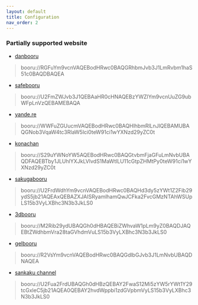 ```yaml
---
layout: default
title: Configuration
nav_order: 2
---
```


### Partially supported website

* [danbooru](booru://RGFuYm9vcnVAQEBodHRwc0BAQGRhbmJvb3J1LmRvbm1haS51c0BAQDBAQEA)
> booru://RGFuYm9vcnVAQEBodHRwc0BAQGRhbmJvb3J1LmRvbm1haS51c0BAQDBAQEA

* [safebooru](booru://U2FmZWJvb3J1QEBAaHR0cHNAQEBzYWZlYm9vcnUuZG9ubWFpLnVzQEBAMEBAQA)
> booru://U2FmZWJvb3J1QEBAaHR0cHNAQEBzYWZlYm9vcnUuZG9ubWFpLnVzQEBAMEBAQA

* [yande.re](booru://WWFuZGUucmVAQEBodHRwc0BAQHlhbmRlLnJlQEBAMUBAQGNob3VqaW4tc3RlaW5lci0teW91ci1wYXNzd29yZC0t)
> booru://WWFuZGUucmVAQEBodHRwc0BAQHlhbmRlLnJlQEBAMUBAQGNob3VqaW4tc3RlaW5lci0teW91ci1wYXNzd29yZC0t

* [konachan](booru://S29uYWNoYW5AQEBodHRwc0BAQGtvbmFjaGFuLmNvbUBAQDFAQEBTby1JLUhlYXJkLVlvdS1MaWtlLU11cGtpZHMtPy0teW91ci1wYXNzd29yZC0t)
> booru://S29uYWNoYW5AQEBodHRwc0BAQGtvbmFjaGFuLmNvbUBAQDFAQEBTby1JLUhlYXJkLVlvdS1MaWtlLU11cGtpZHMtPy0teW91ci1wYXNzd29yZC0t

* [sakugabooru](booru://U2FrdWdhYm9vcnVAQEBodHRwc0BAQHd3dy5zYWt1Z2Fib29ydS5jb21AQEAxQEBAZXJAISRyamlhamQwJCFka2FvcGMzNTAhWSUpLS15b3VyLXBhc3N3b3JkLS0)
> booru://U2FrdWdhYm9vcnVAQEBodHRwc0BAQHd3dy5zYWt1Z2Fib29ydS5jb21AQEAxQEBAZXJAISRyamlhamQwJCFka2FvcGMzNTAhWSUpLS15b3VyLXBhc3N3b3JkLS0

* [3dbooru](booru://M2Rib29ydUBAQGh0dHBAQEBiZWhvaW1pLm9yZ0BAQDJAQEBtZWdhbmVra28taGVhdmVuLS15b3VyLXBhc3N3b3JkLS0)
> booru://M2Rib29ydUBAQGh0dHBAQEBiZWhvaW1pLm9yZ0BAQDJAQEBtZWdhbmVra28taGVhdmVuLS15b3VyLXBhc3N3b3JkLS0

* [gelbooru](booru://R2VsYm9vcnVAQEBodHRwc0BAQGdlbGJvb3J1LmNvbUBAQDNAQEA)
> booru://R2VsYm9vcnVAQEBodHRwc0BAQGdlbGJvb3J1LmNvbUBAQDNAQEA

* [sankaku channel](booru://U2Fua2FrdUBAQGh0dHBzQEBAY2FwaS12Mi5zYW5rYWt1Y29tcGxleC5jb21AQEA0QEBAY2hvdWppbi1zdGVpbmVyLS15b3VyLXBhc3N3b3JkLS0)
> booru://U2Fua2FrdUBAQGh0dHBzQEBAY2FwaS12Mi5zYW5rYWt1Y29tcGxleC5jb21AQEA0QEBAY2hvdWppbi1zdGVpbmVyLS15b3VyLXBhc3N3b3JkLS0